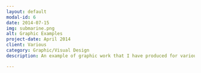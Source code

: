 ```yaml
---
layout: default
modal-id: 6
date: 2014-07-15
img: submarine.png
alt: Graphic Examples
project-date: April 2014
client: Various
category: Graphic/Visual Design
description: An example of graphic work that I have produced for various clients.

---
```

